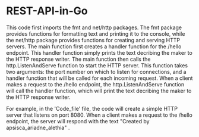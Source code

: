 # REST-API-in-Go

This code first imports the   fmt   and   net/http   packages. The   fmt   package provides functions for formatting text and printing it to the console, while the   net/http   package provides functions for creating and serving HTTP servers. The   main   function first creates a handler function for the   /hello   endpoint. This handler function simply prints the text decribing the maker to the HTTP response writer. The   main   function then calls the   http.ListenAndServe   function to start the HTTP server. This function takes two arguments: the port number on which to listen for connections, and a handler function that will be called for each incoming request. When a client makes a request to the   /hello   endpoint, the   http.ListenAndServe   function will call the handler function, which will print the text decribing the maker to the HTTP response writer.

For example, in the 'Code_file' file, the code will create a simple HTTP server that listens on port 8080. When a client makes a request to the   /hello   endpoint, the server will respond with the text  "Created by apsisca_ariadne_alethia" .
